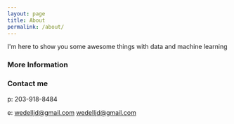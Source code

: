 ```yaml
---
layout: page
title: About
permalink: /about/
---
```


I'm here to show you some awesome things with data and machine learning

### More Information

### Contact me
p: 203-918-8484

e: wedelljd@gmail.com
[wedelljd@gmail.com](mailto:wedelljd@gmail.com)
